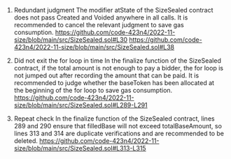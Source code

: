 1. Redundant judgment
The modifier atState of the SizeSealed contract does not pass Created and Voided anywhere in all calls. It is recommended to cancel the relevant judgment to save gas consumption.
https://github.com/code-423n4/2022-11-size/blob/main/src/SizeSealed.sol#L30
https://github.com/code-423n4/2022-11-size/blob/main/src/SizeSealed.sol#L38

2. Did not exit the for loop in time
In the finalize function of the SizeSealed contract, if the total amount is not enough to pay a bidder, the for loop is not jumped out after recording the amount that can be paid. It is recommended to judge whether the baseToken has been allocated at the beginning of the for loop to save gas consumption.
https://github.com/code-423n4/2022-11-size/blob/main/src/SizeSealed.sol#L289-L291

3. Repeat check
In the finalize function of the SizeSealed contract, lines 289 and 290 ensure that filledBase will not exceed totalBaseAmount, so lines 313 and 314 are duplicate verifications and are recommended to be deleted.
https://github.com/code-423n4/2022-11-size/blob/main/src/SizeSealed.sol#L313-L315